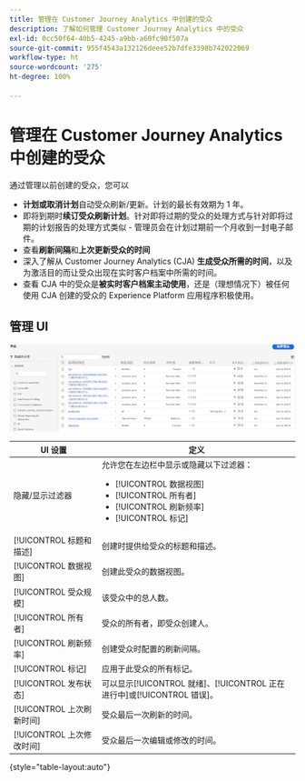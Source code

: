 ```yaml
---
title: 管理在 Customer Journey Analytics 中创建的受众
description: 了解如何管理 Customer Journey Analytics 中的受众
exl-id: 0cc50f64-40b5-4245-a9bb-a60fc90f507a
source-git-commit: 955f4543a132126deee52b7dfe3398b742022069
workflow-type: ht
source-wordcount: '275'
ht-degree: 100%

---
```


# 管理在 Customer Journey Analytics 中创建的受众

通过管理以前创建的受众，您可以

* **计划或取消计划**&#x200B;自动受众刷新/更新。计划的最长有效期为 1 年。
* 即将到期时&#x200B;**续订受众刷新计划**。针对即将过期的受众的处理方式与针对即将过期的计划报告的处理方式类似 - 管理员会在计划过期前一个月收到一封电子邮件。
* 查看&#x200B;**刷新间隔**&#x200B;和&#x200B;**上次更新受众的时间**
* 深入了解从 Customer Journey Analytics (CJA) **生成受众所需的时间**，以及为激活目的而让受众出现在实时客户档案中所需的时间。
* 查看 CJA 中的受众是&#x200B;**被实时客户档案主动使用**，还是（理想情况下）被任何使用 CJA 创建的受众的 Experience Platform 应用程序积极使用。

## 管理 UI

![](assets/manage.png)

| UI 设置 | 定义 |
| --- | --- |
| 隐藏/显示过滤器 | 允许您在左边栏中显示或隐藏以下过滤器： <ul><li>[!UICONTROL 数据视图]</li><li>[!UICONTROL 所有者]</li><li>[!UICONTROL 刷新频率]</li><li>[!UICONTROL 标记]</li></ul> |
| [!UICONTROL 标题和描述] | 创建时提供给受众的标题和描述。 |
| [!UICONTROL 数据视图] | 创建此受众的数据视图。 |
| [!UICONTROL 受众规模] | 该受众中的总人数。 |
| [!UICONTROL 所有者] | 受众的所有者，即受众创建人。 |
| [!UICONTROL 刷新频率] | 创建受众时配置的刷新间隔。 |
| [!UICONTROL 标记] | 应用于此受众的所有标记。 |
| [!UICONTROL 发布状态] | 可以显示[!UICONTROL 就绪]、[!UICONTROL 正在进行中]或[!UICONTROL 错误]。 |
| [!UICONTROL  上次刷新时间] | 受众最后一次刷新的时间。 |
| [!UICONTROL 上次修改时间] | 受众最后一次编辑或修改的时间。 |

{style=&quot;table-layout:auto&quot;}
